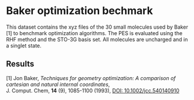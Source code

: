 # Baker optimization bechmark

This dataset contains the xyz files of the 30 small molecules used by Baker [1]
to benchmark optimization algorithms. The PES is evaluated using the RHF
method and the STO-3G basis set. All molecules are uncharged and in a singlet
state.

## Results

[1] Jon Baker, *Techniques for geometry optimization: A comparison of cartesian and natural internal coordinates*,  
    J. Comput. Chem, **14** (9), 1085-1100 (1993), [DOI: 10.1002/jcc.540140910](https://doi.org/10.1002/jcc.540140910)
